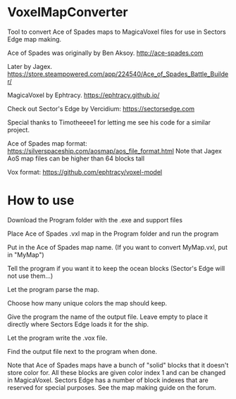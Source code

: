 # VoxelMapConverter
Tool to convert Ace of Spades maps to MagicaVoxel files for use in Sectors Edge map making.

Ace of Spades was originally by Ben Aksoy. http://ace-spades.com

Later by Jagex. https://store.steampowered.com/app/224540/Ace_of_Spades_Battle_Builder/

MagicaVoxel by Ephtracy. https://ephtracy.github.io/

Check out Sector's Edge by Vercidium: https://sectorsedge.com

Special thanks to Timotheeee1 for letting me see his code for a similar project.

Ace of Spades map format: https://silverspaceship.com/aosmap/aos_file_format.html 
Note that Jagex AoS map files can be higher than 64 blocks tall

Vox format: https://github.com/ephtracy/voxel-model

# How to use
Download the Program folder with the .exe and support files 

Place Ace of Spades .vxl map in the Program folder and run the program

Put in the Ace of Spades map name. (If you want to convert MyMap.vxl, put in "MyMap")

Tell the program if you want it to keep the ocean blocks (Sector's Edge will not use them...)

Let the program parse the map.

Choose how many unique colors the map should keep.

Give the program the name of the output file. Leave empty to place it directly where Sectors Edge loads it for the ship.

Let the program write the .vox file.

Find the output file next to the program when done. 

Note that Ace of Spades maps have a bunch of "solid" blocks that it doesn't store color for. All these blocks are given color index 1 and can be changed in MagicaVoxel.
Sectors Edge has a number of block indexes that are reserved for special purposes. See the map making guide on the forum.